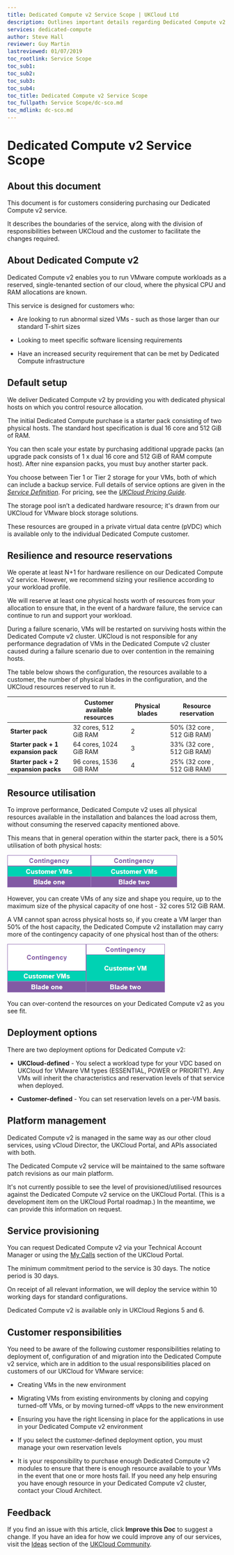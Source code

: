 ```yaml
---
title: Dedicated Compute v2 Service Scope | UKCloud Ltd
description: Outlines important details regarding Dedicated Compute v2
services: dedicated-compute
author: Steve Hall
reviewer: Guy Martin
lastreviewed: 01/07/2019
toc_rootlink: Service Scope
toc_sub1: 
toc_sub2:
toc_sub3:
toc_sub4:
toc_title: Dedicated Compute v2 Service Scope
toc_fullpath: Service Scope/dc-sco.md
toc_mdlink: dc-sco.md
---
```


# Dedicated Compute v2 Service Scope

## About this document

This document is for customers considering purchasing our Dedicated Compute v2 service.

It describes the boundaries of the service, along with the division of responsibilities between UKCloud and the customer to facilitate the changes required.

## About Dedicated Compute v2

Dedicated Compute v2 enables you to run VMware compute workloads as a reserved, single-tenanted section of our cloud, where the physical CPU and RAM allocations are known.

This service is designed for customers who:

- Are looking to run abnormal sized VMs - such as those larger than our standard T-shirt sizes

- Looking to meet specific software licensing requirements

- Have an increased security requirement that can be met by Dedicated Compute infrastructure

## Default setup

We deliver Dedicated Compute v2 by providing you with dedicated physical hosts on which you control resource allocation.

The initial Dedicated Compute purchase is a starter pack consisting of two physical hosts. The standard host specification is dual 16 core and 512 GiB of RAM.

You can then scale your estate by purchasing additional upgrade packs (an upgrade pack consists of  1 x dual 16 core and 512 GiB of RAM compute host). After nine expansion packs, you must buy another starter pack.

You choose between Tier 1 or Tier 2 storage for your VMs, both of which can include a backup service. Full details of service options are given in the [*Service Definition*](dc-sd.md). For pricing, see the [*UKCloud Pricing Guide*](https://ukcloud.com/wp-content/uploads/2019/06/ukcloud-pricing-guide-11.0.pdf).

The storage pool isn’t a dedicated hardware resource; it's drawn from our UKCloud for VMware block storage solutions.

These resources are grouped in a private virtual data centre (pVDC) which is available only to the individual Dedicated Compute customer.

## Resilience and resource reservations

We operate at least N+1 for hardware resilience on our Dedicated Compute v2 service. However, we recommend sizing your resilience according to your workload profile.

We will reserve at least one physical hosts worth of resources from your allocation to ensure that, in the event of a hardware failure, the service can continue to run and support your workload.

During a failure scenario, VMs will be restarted on surviving hosts within the Dedicated Compute v2 cluster. UKCloud is not responsible for any performance degradation of VMs in the Dedicated Compute v2 cluster caused during a failure scenario due to over contention in the remaining hosts.

The table below shows the configuration, the resources available to a customer, the number of physical blades in the configuration, and the UKCloud resources reserved to run it.

&nbsp;                               | Customer available resources | Physical blades | Resource reservation
-------------------------------------|------------------------------|-----------------|---------------------
**Starter pack**                     | 32 cores, 512 GiB RAM        | 2               | 50% (32 core , 512 GiB RAM)
**Starter pack + 1 expansion pack**  | 64 cores, 1024 GiB RAM       | 3               | 33% (32 core , 512 GiB RAM)
**Starter pack + 2 expansion packs** | 96 cores, 1536 GiB RAM       | 4               | 25% (32 core , 512 GiB RAM)

## Resource utilisation

To improve performance, Dedicated Compute v2 uses all physical resources available in the installation and balances the load across them, without consuming the reserved capacity mentioned above.

This means that in general operation within the starter pack, there is a 50% utilisation of both physical hosts:

![50% utilisation of blades](images/vmw-dc-contingency1.png)

However, you can create VMs of any size and shape you require, up to the maximum size of the physical capacity of one host - 32 cores 512 GiB RAM.

A VM cannot span across physical hosts so, if you create a VM larger than 50% of the host capacity, the Dedicated Compute v2 installation may carry more of the contingency capacity of one physical host than of the others:

![Greater than 50% utilisation of blade](images/vmw-dc-contingency2.png)

You can over-contend the resources on your Dedicated Compute v2 as you see fit.

## Deployment options

There are two deployment options for Dedicated Compute v2:

- **UKCloud-defined** - You select a workload type for your VDC based on UKCloud for VMware VM types (ESSENTIAL, POWER or PRIORITY). Any VMs will inherit the characteristics and reservation levels of that service when deployed.

- **Customer-defined** - You can set reservation levels on a per-VM basis.

## Platform management

Dedicated Compute v2 is managed in the same way as our other cloud services, using vCloud Director, the UKCloud Portal, and APIs associated with both.

The Dedicated Compute v2 service will be maintained to the same software patch revisions as our main platform.

It's not currently possible to see the level of provisioned/utilised resources against the Dedicated Compute v2 service on the UKCloud Portal. (This is a development item on the UKCloud Portal roadmap.) In the meantime, we can provide this information on request.

## Service provisioning

You can request Dedicated Compute v2 via your Technical Account Manager or using the [My Calls](https://portal.skyscapecloud.com/support/ivanti) section of the UKCloud Portal.

The minimum commitment period to the service is 30 days. The notice period is 30 days.

On receipt of all relevant information, we will deploy the service within 10 working days for standard configurations.

Dedicated Compute v2 is available only in UKCloud Regions 5 and 6.

## Customer responsibilities

You need to be aware of the following customer responsibilities relating to deployment of, configuration of and migration into the Dedicated Compute v2 service, which are in addition to the usual responsibilities placed on customers of our UKCloud for VMware service:

- Creating VMs in the new environment

- Migrating VMs from existing environments by cloning and copying turned-off VMs, or by moving turned-off vApps to the new environment

- Ensuring you have the right licensing in place for the applications in use in your Dedicated Compute v2 environment

- If you select the customer-defined deployment option, you must manage your own reservation levels

- It is your responsibility to purchase enough Dedicated Compute v2 modules to ensure that there is enough resource available to your VMs in the event that one or more hosts fail. If you need any help ensuring you have enough resource in your Dedicated Compute v2 cluster, contact your Cloud Architect.

## Feedback

If you find an issue with this article, click **Improve this Doc** to suggest a change. If you have an idea for how we could improve any of our services, visit the [Ideas](https://community.ukcloud.com/ideas) section of the [UKCloud Community](https://community.ukcloud.com).
